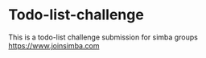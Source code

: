 # Todo-list-challenge
This is  a todo-list challenge submission for simba groups https://www.joinsimba.com
